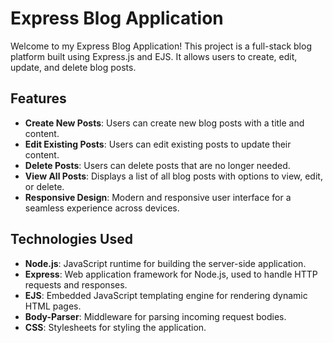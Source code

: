 # Express Blog Application

Welcome to my Express Blog Application! This project is a full-stack blog platform built using Express.js and EJS. It allows users to create, edit, update, and delete blog posts.

## Features

- **Create New Posts**: Users can create new blog posts with a title and content.
- **Edit Existing Posts**: Users can edit existing posts to update their content.
- **Delete Posts**: Users can delete posts that are no longer needed.
- **View All Posts**: Displays a list of all blog posts with options to view, edit, or delete.
- **Responsive Design**: Modern and responsive user interface for a seamless experience across devices.

## Technologies Used

- **Node.js**: JavaScript runtime for building the server-side application.
- **Express**: Web application framework for Node.js, used to handle HTTP requests and responses.
- **EJS**: Embedded JavaScript templating engine for rendering dynamic HTML pages.
- **Body-Parser**: Middleware for parsing incoming request bodies.
- **CSS**: Stylesheets for styling the application.
